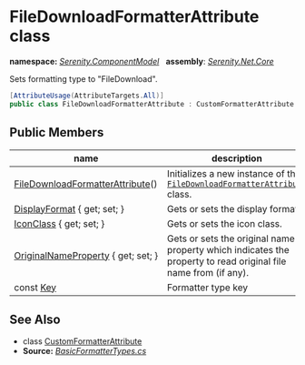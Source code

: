 # FileDownloadFormatterAttribute class
**namespace:** *[Serenity.ComponentModel](../README.md#serenity.componentmodel-namespace)*   **assembly**: *[Serenity.Net.Core](../README.md)*

Sets formatting type to "FileDownload".

```csharp
[AttributeUsage(AttributeTargets.All)]
public class FileDownloadFormatterAttribute : CustomFormatterAttribute
```

## Public Members

| name | description |
| --- | --- |
| [FileDownloadFormatterAttribute](FileDownloadFormatterAttribute/FileDownloadFormatterAttribute.md)() | Initializes a new instance of the [`FileDownloadFormatterAttribute`](FileDownloadFormatterAttribute.md) class. |
| [DisplayFormat](FileDownloadFormatterAttribute/DisplayFormat.md) { get; set; } | Gets or sets the display format. |
| [IconClass](FileDownloadFormatterAttribute/IconClass.md) { get; set; } | Gets or sets the icon class. |
| [OriginalNameProperty](FileDownloadFormatterAttribute/OriginalNameProperty.md) { get; set; } | Gets or sets the original name property which indicates the property to read original file name from (if any). |
| const [Key](FileDownloadFormatterAttribute/Key.md) | Formatter type key |

## See Also

* class [CustomFormatterAttribute](CustomFormatterAttribute.md)
* **Source:** *[BasicFormatterTypes.cs](https://github.com/serenity-is/Serenity/blob/master/src/Serenity.Net.Core/ComponentModel/Columns/Formatting/BasicFormatterTypes.cs)*